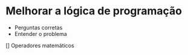 # Melhorar a lógica de programação

-  Perguntas corretas
- Entender o problema

[] Operadores matemáticos